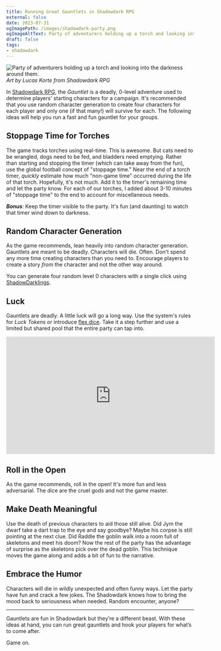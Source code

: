 ```yaml
---
title: Running Great Gauntlets in Shadowdark RPG
external: false
date: 2023-07-31
ogImagePath: /images/shadowdark-party.png
ogImageAltText: Party of adventurers holding up a torch and looking into the darkness around them.
draft: false
tags:
- shadowdark
---
```


![Party of adventurers holding up a torch and looking into the darkness around them.](/images/shadowdark-party.png)
*Art by Lucas Korte from Shadowdark RPG*

In [Shadowdark RPG](https://www.thearcanelibrary.com/pages/shadowdark), the *Gauntlet* is a deadly, 0-level adventure used to determine players' starting characters for a campaign. It's recommended that you use random character generation to create four characters for each player and only one (if that many!) will survive for each. The following ideas will help you run a fast and fun gauntlet for your groups.

## Stoppage Time for Torches
The game tracks torches using real-time. This is awesome. But cats need to be wrangled, dogs need to be fed, and bladders need emptying. Rather than starting and stopping the timer (which can take away from the fun), use the global football concept of "stoppage time." Near the end of a torch timer, *quickly* estimate how much "non-game time" occurred during the life of that torch. Hopefully, it's not much. Add it to the timer's remaining time and let the party know. For each of our torches, I added about 3-10 minutes of "stoppage time" to the end to account for miscellaneous needs. 

***Bonus***: Keep the timer visible to the party. It's fun (and daunting) to watch that timer wind down to darkness.

## Random Character Generation
As the game recommends, lean heavily into random character generation. Gauntlets are meant to be deadly. Characters will die. Often. Don't spend any more time creating characters than you need to. Encourage players to create a story *from* the character and not the other way around. 

You can generate four random level 0 characters with a single click using [ShadowDarklings](https://shadowdarklings.net).

## Luck
Gauntlets are deadly. A little luck will go a long way. Use the system's rules for *Luck Tokens* or introduce [flex dice](https://youtu.be/vR0KnGeTLNM). Take it a step further and use a limited but shared pool that the entire party can tap into.

<div class="video-container">
    <iframe width="560" height="315" src="https://www.youtube.com/embed/vR0KnGeTLNM?si=tc-l0k9mxUVhrLhI" title="YouTube video player" frameborder="0" allow="accelerometer; autoplay; clipboard-write; encrypted-media; gyroscope; picture-in-picture; web-share" allowfullscreen></iframe>
</div>

## Roll in the Open
As the game recommends, roll in the open! It's more fun and less adversarial. The dice are the cruel gods and not the game master. 

## Make Death Meaningful
Use the death of previous characters to aid those still alive. Did Jym the dwarf take a dart trap to the eye and say goodbye? Maybe his corpse is still pointing at the next clue. Did Raddle the goblin walk into a room full of skeletons and meet his doom? Now the rest of the party has the advantage of surprise as the skeletons pick over the dead goblin. This technique moves the game along and adds a bit of fun to the narrative. 

## Embrace the Humor
Characters will die in wildly unexpected and often funny ways. Let the party have fun and crack a few jokes. The Shadowdark knows how to bring the mood back to seriousness when needed. Random encounter, anyone?

---

Gauntlets are fun in Shadowdark but they’re a different beast. With these ideas at hand, you can run great gauntlets and hook your players for what’s to come after. 

Game on. 